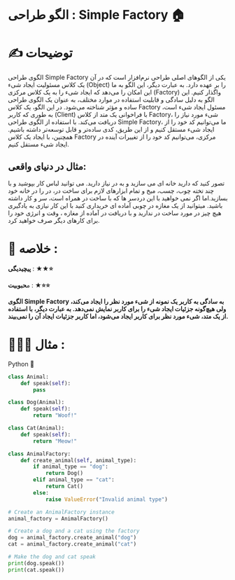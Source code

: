 

# الگو طراحی :  Simple Factory 🏠

# ✍️ توضیحات 
الگوی طراحی Simple Factory یکی از الگوهای اصلی طراحی نرم‌افزار است که در آن یک کلاس مسئولیت ایجاد شیء (Object) را بر عهده دارد. به عبارت دیگر، این الگو به ما این امکان را می‌دهد که ایجاد شیء را به یک کلاس مرکزی (Factory) واگذار کنیم.
این الگو به دلیل سادگی و قابلیت استفاده در موارد مختلف، به عنوان یک الگوی طراحی ساده و مؤثر شناخته می‌شود. در این الگو، یک کلاس Factory مسئول ایجاد شیء است، به طوری که کاربر (Client) با فراخوانی یک متد از کلاس Factory، شیء مورد نیاز را دریافت می‌کند.
با استفاده از الگوی طراحی Simple Factory، ما می‌توانیم کد خود را از ایجاد شیء مستقل کنیم و از این طریق، کدی ساده‌تر و قابل توسعه‌تر داشته باشیم. همچنین، با ایجاد یک کلاس Factory مرکزی، می‌توانیم کد خود را از تغییرات آینده در ایجاد شیء مستقل کنیم.

## مثال در دنیای واقعی:
تصور کنید که دارید خانه ای می سازید و به در نیاز دارید. می توانید لباس کار بپوشید و با چند تخته چوب، چسب، میخ و تمام ابزارهای لازم برای ساخت در، در را در خانه خود بسازید.اما اگر نمی خواهید با این دردسر ها که با ساخت در همراه است، سر و کار داشته باشید. میتوانید از یک مغازه در چوبی آماده ای خریداری کنید با این کار نیازی به یادگیری هیچ چیز در مورد ساخت در ندارید و با دریافت در آماده از مغازه ، وقت و انرژی خود را برای کارهای دیگر صرف خواهید کرد.

 # 📝 خلاصه :
**پیچیدیگی** : **★★⭐** 

م**حبوبیت** : **★⭐⭐**

**الگوی Simple Factory به سادگی به کاربر یک نمونه از شیء مورد نظر را ایجاد می‌کند، ولی هیچ‌گونه جزئیات ایجاد شیء را برای کاربر نمایش نمی‌دهد. به عبارت دیگر، با استفاده از یک متد، شیء مورد نظر برای کاربر ایجاد می‌شود، اما کاربر جزئیات ایجاد آن را نمی‌بیند.**

# 👨🏻‍💻 مثال  :
Python 🐍 


```python
class Animal:
    def speak(self):
        pass

class Dog(Animal):
    def speak(self):
        return "Woof!"

class Cat(Animal):
    def speak(self):
        return "Meow!"

class AnimalFactory:
    def create_animal(self, animal_type):
        if animal_type == "dog":
            return Dog()
        elif animal_type == "cat":
            return Cat()
        else:
            raise ValueError("Invalid animal type")

# Create an AnimalFactory instance
animal_factory = AnimalFactory()

# Create a dog and a cat using the factory
dog = animal_factory.create_animal("dog")
cat = animal_factory.create_animal("cat")

# Make the dog and cat speak
print(dog.speak())
print(cat.speak())
```
